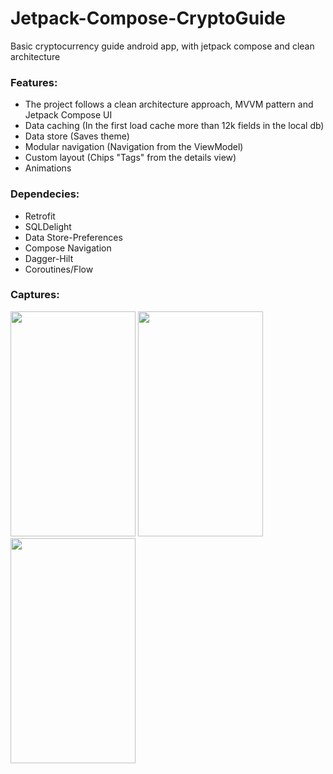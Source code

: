 # Jetpack-Compose-CryptoGuide
Basic cryptocurrency guide android app, with jetpack compose and clean architecture

### Features:
* The project follows a clean architecture approach, MVVM pattern and Jetpack Compose UI
* Data caching (In the first load cache more than 12k fields in the local db)
* Data store (Saves theme)
* Modular navigation (Navigation from the ViewModel)
* Custom layout (Chips "Tags" from the details view)
* Animations

### Dependecies:
* Retrofit
* SQLDelight
* Data Store-Preferences
* Compose Navigation
* Dagger-Hilt
* Coroutines/Flow

### Captures:
<p float="left">
  <img width="200" height="360" src="https://user-images.githubusercontent.com/70621340/142868439-33099928-4331-441e-8c80-45474a9f4e18.jpg">
 <img width="200" height="360" src="https://user-images.githubusercontent.com/70621340/142868445-2feb53c9-6d23-4e22-9e9e-875fec977e9b.jpg">
 <img width="200" height="360" src="https://user-images.githubusercontent.com/70621340/142868428-ebec6786-fea7-4902-b5aa-9b42e3fa2aab.jpg">
</p>

